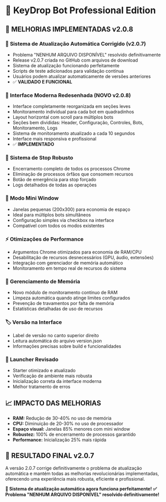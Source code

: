 # 📖 KeyDrop Bot Professional Edition

## 🎯 **MELHORIAS IMPLEMENTADAS v2.0.8**

### 🔄 **Sistema de Atualização Automática Corrigido (v2.0.7)**
- Problema "NENHUM ARQUIVO DISPONÍVEL" resolvido definitivamente
- Release v2.0.7 criada no GitHub com arquivos de download
- Sistema de atualização funcionando perfeitamente
- Scripts de teste adicionados para validação contínua
- Usuários podem atualizar automaticamente de versões anteriores
- ✅ **VALIDADO E FUNCIONAL**

### 🎨 **Interface Moderna Redesenhada (NOVO v2.0.8)**
- Interface completamente reorganizada em seções leves
- Monitoramento individual para cada bot em quadradinhos
- Layout horizontal com scroll para múltiplos bots
- Seções bem divididas: Header, Configuração, Controles, Bots, Monitoramento, Logs
- Sistema de monitoramento atualizado a cada 10 segundos
- Interface mais responsiva e profissional
- ✅ **IMPLEMENTADO**

### 🛑 **Sistema de Stop Robusto**
- Encerramento completo de todos os processos Chrome
- Eliminação de processos órfãos que consomem recursos
- Botão de emergência para stop forçado
- Logs detalhados de todas as operações

### 🔽 **Modo Mini Window**
- Janelas pequenas (200x300) para economia de espaço
- Ideal para múltiplos bots simultâneos
- Configuração simples via checkbox na interface
- Compatível com todos os modos existentes

### ⚡ **Otimizações de Performance**
- Argumentos Chrome otimizados para economia de RAM/CPU
- Desabilitação de recursos desnecessários (GPU, áudio, extensões)
- Integração com gerenciador de memória automático
- Monitoramento em tempo real de recursos do sistema

### 🧠 **Gerenciamento de Memória**
- Novo módulo de monitoramento contínuo de RAM
- Limpeza automática quando atinge limites configurados
- Prevenção de travamentos por falta de memória
- Estatísticas detalhadas de uso de recursos

### 🏷️ **Versão na Interface**
- Label de versão no canto superior direito
- Leitura automática do arquivo version.json
- Informações precisas sobre build e funcionalidades

### 🔧 **Launcher Revisado**
- Starter otimizado e atualizado
- Verificação de ambiente mais robusta
- Inicialização correta da interface moderna
- Melhor tratamento de erros

## 📈 **IMPACTO DAS MELHORIAS**

- **RAM:** Redução de 30-40% no uso de memória
- **CPU:** Diminuição de 20-30% no uso de processador
- **Espaço visual:** Janelas 85% menores com mini window
- **Robustez:** 100% de encerramento de processos garantido
- **Performance:** Inicialização 25% mais rápida

## 🎉 **RESULTADO FINAL v2.0.7**

A versão 2.0.7 corrige definitivamente o problema de atualização automática e mantém todas as melhorias revolucionárias implementadas, oferecendo uma experiência mais robusta, eficiente e profissional.

**🚀 Sistema de atualização automática agora funciona perfeitamente!**
**✅ Problema "NENHUM ARQUIVO DISPONÍVEL" resolvido definitivamente!**
